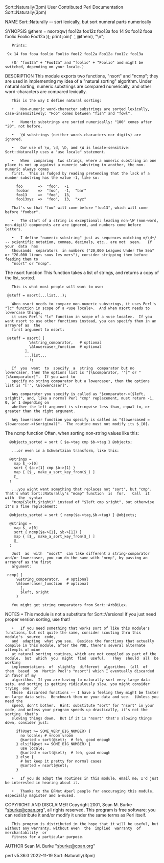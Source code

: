 Sort::Naturally(3pm)					      User Contributed Perl Documentation					  Sort::Naturally(3pm)

NAME
       Sort::Naturally -- sort lexically, but sort numeral parts numerically

SYNOPSIS
	 @them = nsort(qw(
	  foo12a foo12z foo13a foo 14 9x foo12 fooa foolio Foolio Foo12a
	 ));
	 print join(' ', @them), "\n";

       Prints:

	 9x 14 foo fooa foolio Foolio foo12 foo12a Foo12a foo12z foo13a

       (Or "foo12a" + "Foo12a" and "foolio" + "Foolio" and might be switched, depending on your locale.)

DESCRIPTION
       This module exports two functions, "nsort" and "ncmp"; they are used in implementing my idea of a "natural sorting" algorithm.  Under natural sorting,
       numeric substrings are compared numerically, and other word-characters are compared lexically.

       This is the way I define natural sorting:

       •   Non-numeric word-character substrings are sorted lexically, case-insensitively: "Foo" comes between "fish" and "fowl".

       •   Numeric substrings are sorted numerically: "100" comes after "20", not before.

       •   \W substrings (neither words-characters nor digits) are ignored.

       •   Our use of \w, \d, \D, and \W is locale-sensitive:  Sort::Naturally uses a "use locale" statement.

       •   When	 comparing  two strings, where a numeric substring in one place is not up against a numeric substring in another, the non-numeric always comes
	   first.  This is fudged by reading pretending that the lack of a number substring has the value -1, like so:

	     foo       =>  "foo",  -1
	     foobar    =>  "foo",  -1,	"bar"
	     foo13     =>  "foo",  13,
	     foo13xyz  =>  "foo",  13,	"xyz"

	   That's so that "foo" will come before "foo13", which will come before "foobar".

       •   The start of a string is exceptional: leading non-\W (non-word, non-digit) components are are ignored, and numbers come before letters.

       •   I define "numeric substring" just as sequences matching m/\d+/ -- scientific notation, commas, decimals, etc., are not  seen.   If  your  data  has
	   thousands  separators  in numbers ("20,000 Leagues Under The Sea" or "20.000 lieues sous les mers"), consider stripping them before feeding them to
	   "nsort" or "ncmp".

   The nsort function
       This function takes a list of strings, and returns a copy of the list, sorted.

       This is what most people will want to use:

	 @stuff = nsort(...list...);

       When nsort needs to compare non-numeric substrings, it uses Perl's "lc" function in scope of a <use locale>.  And when nsort needs to lowercase things,
       it uses Perl's "lc" function in scope of a <use locale>.	 If you want nsort to use other functions instead, you can specify them in an arrayref as  the
       first argument to nsort:

	 @stuff = nsort( [
			   \&string_comparator,	  # optional
			   \&lowercaser_function  # optional
			 ],
			 ...list...
		       );

       If  you	want  to  specify  a  string  comparator but no lowercaser, then the options list is "[\&comparator, '']" or "[\&comparator]".	If you want to
       specify no string comparator but a lowercaser, then the options list is "['', \&lowercaser]".

       Any comparator you specify is called as "$comparator->($left, $right)", and, like a normal Perl "cmp" replacement, must return -1, 0, or 1 depending on
       whether the left argument is stringwise less than, equal to, or greater than the right argument.

       Any lowercaser function you specify is called as "$lowercased = $lowercaser->($original)".  The routine must not modify its $_[0].

   The ncmp function
       Often, when sorting non-string values like this:

	  @objects_sorted = sort { $a->tag cmp $b->tag } @objects;

       ...or even in a Schwartzian transform, like this:

	  @strings =
	    map $_->[0]
	    sort { $a->[1] cmp $b->[1] }
	    map { [$_, make_a_sort_key_from($_) ]
	    @_
	  ;

       ...you wight want something that replaces not "sort", but "cmp".	 That's what Sort::Naturally's "ncmp" function	is  for.   Call	 it  with  the	syntax
       "ncmp($left,$right)" instead of "$left cmp $right", but otherwise it's a fine replacement:

	  @objects_sorted = sort { ncmp($a->tag,$b->tag) } @objects;

	  @strings =
	    map $_->[0]
	    sort { ncmp($a->[1], $b->[1]) }
	    map { [$_, make_a_sort_key_from($_) ]
	    @_
	  ;

       Just  as	 with  "nsort"	can take different a string-comparator and/or lowercaser, you can do the same with "ncmp", by passing an arrayref as the first
       argument:

	 ncmp( [
		 \&string_comparator,	# optional
		 \&lowercaser_function	# optional
	       ],
	       $left, $right
	     )

       You might get string comparators from Sort::ArbBiLex.

NOTES
       •   This module is not a substitute for Sort::Versions!	If you just need proper version sorting, use that!

       •   If you need something that works sort of like this module's functions, but not quite the same, consider scouting thru this  module's	 source	 code,
	   and	adapting  what you see.	 Besides the functions that actually compile in this module, after the POD, there's several alternate attempts of mine
	   at natural sorting routines, which are not compiled as part of the  module,	but  which  you	 might	find  useful.	They  should  all  be  working
	   implementations  of	slightly  different  algorithms	 (all  of  them	 based	on  Martin Pool's "nsort") which I eventually discarded in favor of my
	   algorithm.  If you are having to naturally-sort very large data sets, and sorting is getting ridiculously slow, you might consider  trying  one  of
	   those  discarded functions -- I have a feeling they might be faster on large data sets.  Benchmark them on your data and see.  (Unless you need the
	   speed, don't bother.	 Hint: substitute "sort" for "nsort" in your code, and unless your program speeds up drastically, it's not the sorting	that's
	   slowing things down.	 But if it is "nsort" that's slowing things down, consider just:

		 if(@set >= SOME_VERY_BIG_NUMBER) {
		   no locale; # vroom vroom
		   @sorted = sort(@set);  # feh, good enough
		 } elsif(@set >= SOME_BIG_NUMBER) {
		   use locale;
		   @sorted = sort(@set);  # feh, good enough
		 } else {
		   # but keep it pretty for normal cases
		   @sorted = nsort(@set);
		 }

       •   If you do adapt the routines in this module, email me; I'd just be interested in hearing about it.

       •   Thanks to the EFNet #perl people for encouraging this module, especially magister and a-mused.

COPYRIGHT AND DISCLAIMER
       Copyright  2001,	 Sean  M. Burke "sburke@cpan.org", all rights reserved.	 This program is free software; you can redistribute it and/or modify it under
       the same terms as Perl itself.

       This program is distributed in the hope that it will be useful, but without any warranty; without even  the  implied  warranty  of  merchantability  or
       fitness for a particular purpose.

AUTHOR
       Sean M. Burke "sburke@cpan.org"

perl v5.36.0								  2022-11-19							  Sort::Naturally(3pm)
